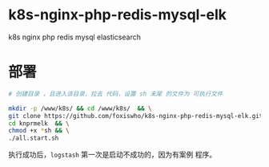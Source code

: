 # k8s-nginx-php-redis-mysql-elk
k8s nginx php redis mysql elasticsearch



# 部署

```bash
# 创建目录 ，且进入该目录，拉去 代码，设置 sh 末尾 的文件为 可执行文件

mkdir -p /www/k8s/ && cd /www/k8s/  && \
git clone https://github.com/foxiswho/k8s-nginx-php-redis-mysql-elk.git knprmelk  --depth=1 && \
cd knprmelk  && \
chmod +x *sh && \
./all.start.sh

```
执行成功后，`logstash` 第一次是启动不成功的，因为有案例 程序。